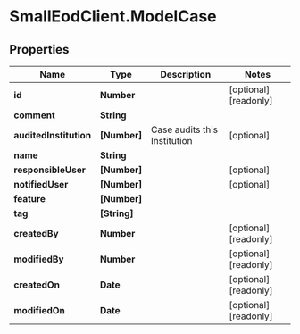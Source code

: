 # SmallEodClient.ModelCase

## Properties

Name | Type | Description | Notes
------------ | ------------- | ------------- | -------------
**id** | **Number** |  | [optional] [readonly] 
**comment** | **String** |  | 
**auditedInstitution** | **[Number]** | Case audits this Institution | [optional] 
**name** | **String** |  | 
**responsibleUser** | **[Number]** |  | [optional] 
**notifiedUser** | **[Number]** |  | [optional] 
**feature** | **[Number]** |  | 
**tag** | **[String]** |  | 
**createdBy** | **Number** |  | [optional] [readonly] 
**modifiedBy** | **Number** |  | [optional] [readonly] 
**createdOn** | **Date** |  | [optional] [readonly] 
**modifiedOn** | **Date** |  | [optional] [readonly] 


